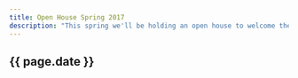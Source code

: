 ```yaml
---
title: Open House Spring 2017
description: "This spring we'll be holding an open house to welcome the local community into our homestead to celebrate the start of a new growing season and a new family in the area. There will be a free barbeque with plenty to go around. If you're planning on coming, please bring some drinks and sides to share."
---
```


## {{ page.date }}
